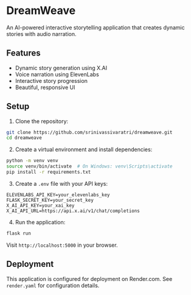# DreamWeave

An AI-powered interactive storytelling application that creates dynamic stories with audio narration.

## Features
- Dynamic story generation using X.AI
- Voice narration using ElevenLabs
- Interactive story progression
- Beautiful, responsive UI

## Setup

1. Clone the repository:
```bash
git clone https://github.com/srinivassivaratri/dreamweave.git
cd dreamweave
```

2. Create a virtual environment and install dependencies:
```bash
python -m venv venv
source venv/bin/activate  # On Windows: venv\Scripts\activate
pip install -r requirements.txt
```

3. Create a `.env` file with your API keys:
```
ELEVENLABS_API_KEY=your_elevenlabs_key
FLASK_SECRET_KEY=your_secret_key
X_AI_API_KEY=your_xai_key
X_AI_API_URL=https://api.x.ai/v1/chat/completions
```

4. Run the application:
```bash
flask run
```

Visit `http://localhost:5000` in your browser.

## Deployment
This application is configured for deployment on Render.com. See `render.yaml` for configuration details. 